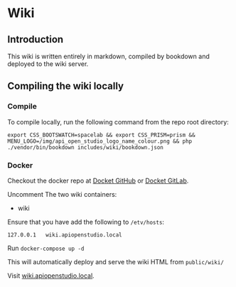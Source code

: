 Wiki
====

Introduction
------------

This wiki is written entirely in markdown, compiled by bookdown and deployed to
the wiki server.

Compiling the wiki locally
--------------------------

### Compile

To compile locally, run the following command from the repo root directory:

    export CSS_BOOTSWATCH=spacelab && export CSS_PRISM=prism && MENU_LOGO=/img/api_open_studio_logo_name_colour.png && php ./vendor/bin/bookdown includes/wiki/bookdown.json

### Docker

Checkout the docker repo at [Docket GitHub][docker_github] or [Docket GitLab][docker_gitlab].

Uncomment The two wiki containers:

* wiki

Ensure that you have add the following to ```/etv/hosts```:

    127.0.0.1   wiki.apiopenstudio.local

Run ```docker-compose up -d```

This will automatically deploy and serve the wiki HTML from ```public/wiki/```

Visit [wiki.apiopenstudio.local][wiki_local].

[docker_github]: https://github.com/naala89/api_open_studio_docker

[docker_gitlab]: https://gitlab.com/apiopenstudio/apiopenstudio_docker_dev

[wiki_local]: https://wiki.apiopenstudio.local
